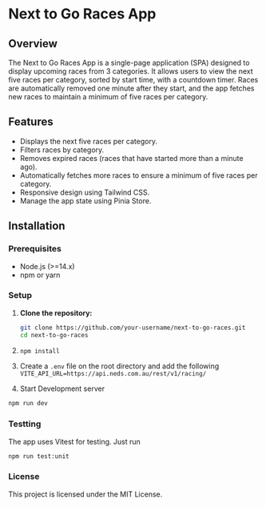 # Next to Go Races App

## Overview

The Next to Go Races App is a single-page application (SPA) designed to display upcoming races from 3 categories. It allows users to view the next five races per category, sorted by start time, with a countdown timer. Races are automatically removed one minute after they start, and the app fetches new races to maintain a minimum of five races per category.

## Features

- Displays the next five races per category.
- Filters races by category.
- Removes expired races (races that have started more than a minute ago).
- Automatically fetches more races to ensure a minimum of five races per category.
- Responsive design using Tailwind CSS.
- Manage the app state using Pinia Store.

## Installation

### Prerequisites

- Node.js (>=14.x)
- npm or yarn

### Setup

1. **Clone the repository:**

   ```sh
   git clone https://github.com/your-username/next-to-go-races.git
   cd next-to-go-races
   ```

2. ```sh
   npm install
   ```

3. Create a `.env` file on the root directory and add the following
   `VITE_API_URL=https://api.neds.com.au/rest/v1/racing/`

4. Start Development server

```sh
npm run dev
```

### Testting

The app uses Vitest for testing. Just run

```sh
npm run test:unit
```

### License

This project is licensed under the MIT License.
